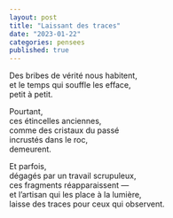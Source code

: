 ```yaml
---
layout: post
title: "Laissant des traces"
date: "2023-01-22"
categories: pensees
published: true
---
```


Des bribes de vérité nous habitent,  
et le temps qui souffle les efface,  
petit à petit.  

Pourtant,  
ces étincelles anciennes,  
comme des cristaux du passé  
incrustés dans le roc,  
demeurent.  

Et parfois,  
dégagés par un travail scrupuleux,  
ces fragments réapparaissent —  
et l’artisan qui les place à la lumière,  
laisse des traces
pour ceux qui observent.
